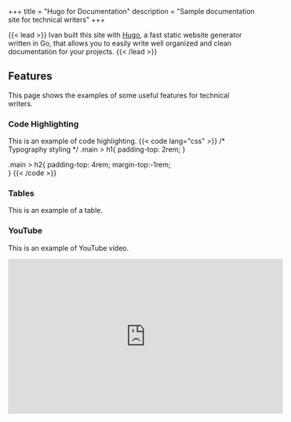 +++
title = "Hugo for Documentation"
description = "Sample documentation site for technical writers"
+++

{{< lead >}}
Ivan built this site with <a href="https://gohugo.io" target="_blank">Hugo</a>, a fast static website generator written in Go, that allows you to easily write well organized and clean documentation for your projects.
{{< /lead >}}


## Features
This page shows the examples of some useful features for technical writers.

### Code Highlighting
This is an example of code highlighting.
{{< code lang="css" >}}
/* Typography styling */
.main > h1{
    padding-top: 2rem;
}

.main > h2{
    padding-top: 4rem;
    margin-top:-1rem;   
}
{{< /code >}}

### Tables
This is an example of a table.

### YouTube
This is an example of YouTube video.
<iframe width="560" height="315" src="https://www.youtube.com/embed/lVXziMFEqX0" frameborder="0" allow="accelerometer; autoplay; encrypted-media; gyroscope; picture-in-picture" allowfullscreen></iframe>